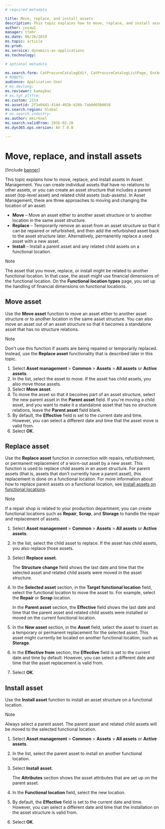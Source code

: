 ```yaml
---
# required metadata

title: Move, replace, and install assets
description: This topic explains how to move, replace, and install assets in Asset Management.
author: josaw1
manager: tfehr
ms.date: 06/26/2019
ms.topic: article
ms.prod: 
ms.service: dynamics-ax-applications
ms.technology: 

# optional metadata

ms.search.form: CatProcureCatalogEdit, CatProcureCatalogListPage, EntAssetObjectReplace, EntAssetObjectInstallLookup, EntAssetObjectMove, EntAssetObjectTableEditSubObjects
# ROBOTS: 
audience: Application User
# ms.devlang: 
ms.reviewer: kamaybac
# ms.tgt_pltfrm: 
ms.custom: 2214
ms.assetid: 2f3e0441-414d-402b-b28b-7ab0d650d658
ms.search.region: Global
# ms.search.industry: 
ms.author: mkirknel
ms.search.validFrom: 2016-02-28
ms.dyn365.ops.version: AX 7.0.0

---
```


# Move, replace, and install assets

[!include [banner](../../includes/banner.md)]

 

This topic explains how to move, replace, and install assets in Asset Management. You can create individual assets that have no relations to other assets, or you can create an asset structure that includes a parent asset (top-level asset) and related child assets (sub-assets). In Asset Management, there are three approaches to moving and changing the location of an asset:

- **Move** – Move an asset either to another asset structure or to another location in the same asset structure.
- **Replace** – Temporarily remove an asset from an asset structure so that it can be repaired or refurbished, and then add the refurbished asset back to the asset structure later. Alternatively, permanently replace a used asset with a new asset.
- **Install** – Install a parent asset and any related child assets on a functional location.

> [!NOTE]
> The asset that you move, replace, or install might be related to another functional location. In that case, the asset might use financial dimensions of the functional location. On the **Functional location types** page, you set up the handling of financial dimensions on functional locations.

## Move asset

Use the **Move asset** function to move an asset either to another asset structure or to another location in the same asset structure. You can also move an asset out of an asset structure so that it becomes a standalone asset that has no structure relations.

> [!NOTE]
> Don't use this function if assets are being repaired or temporarily replaced. Instead, use the **Replace asset** functionality that is described later in this topic.

1. Select **Asset management** \> **Common** \> **Assets** \> **All assets** or **Active assets**.
2. In the list, select the asset to move. If the asset has child assets, you also move those assets.
3. Select **Move asset**.
4. To move the asset so that it becomes part of an asset structure, select the new parent asset in the **Parent asset** field. If you're moving a child asset, and you want to make it a standalone asset that has no structure relations, leave the **Parent asset** field blank.
5. By default, the **Effective** field is set to the current date and time. However, you can select a different date and time that the asset move is valid from.
6. Select **OK**.

## Replace asset

Use the **Replace asset** function in connection with repairs, refurbishment, or permanent replacement of a worn-out asset by a new asset. This function is used to replace child assets in an asset structure. For parent assets (that is, assets that don't currently have a parent asset), this replacement is done on a functional location. For more information about how to replace parent assets on a functional location, see [Install assets on functional locations](../functional-locations/install-objects-on-functional-locations.md).

> [!NOTE]
> If a repair shop is related to your production department, you can create functional locations such as **Repair**, **Scrap**, and **Storage** to handle the repair and replacement of assets.

1. Select **Asset management** \> **Common** \> **Assets** \> **All assets** or **Active assets**.
2. In the list, select the child asset to replace. If the asset has child assets, you also replace those assets.
3. Select **Replace asset**.

    The **Structure change** field shows the last date and time that the selected asset and related child assets were moved in the asset structure.

4. In the **Selected asset** section, in the **Target functional location** field, select the functional location to move the asset to. For example, select the **Repair** or **Scrap** location.

    In the **Parent asset** section, the **Effective** field shows the last date and time that the parent asset and related child assets were installed or moved on the current functional location.

5. In the **New asset** section, in the **Asset** field, select the asset to insert as a temporary or permanent replacement for the selected asset. This asset might currently be located on another functional location, such as **Storage**.
7. In the **Effective from** section, the **Effective** field is set to the current date and time by default. However, you can select a different date and time that the asset replacement is valid from.
8. Select **OK**.

## Install asset

Use the **Install asset** function to install an asset structure on a functional location.

> [!NOTE]
> Always select a parent asset. The parent asset and related child assets will be moved to the selected functional location.

1. Select **Asset management** \> **Common** \> **Assets** \> **All assets** or **Active assets**.
2. In the list, select the parent asset to install on another functional location.
3. Select **Install asset**.

    The **Attributes** section shows the asset attributes that are set up on the parent asset.

4. In the **Functional location** field, select the new location.
5. By default, the **Effective** field is set to the current date and time. However, you can select a different date and time that the installation on the asset structure is valid from.
6. Select **OK**.
